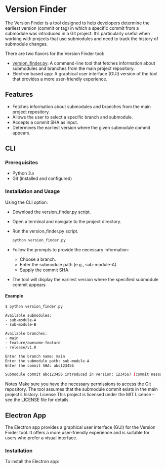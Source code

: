 # Version Finder

The Version Finder is a tool designed to help developers determine the earliest version (commit or tag) in which a specific commit from a submodule was introduced in a Git project. It’s particularly useful when working with projects that use submodules and need to track the history of submodule changes.

There are two flavors for the Version Finder tool:

- [version_finder.py](version_finder.py): A command-line tool that fetches information about submodules and branches from the main project repository.
- Electron based app: A graphical user interface (GUI) version of the tool that provides a more user-friendly experience.

## Features

- Fetches information about submodules and branches from the main project repository.
- Allows the user to select a specific branch and submodule.
- Accepts a commit SHA as input.
- Determines the earliest version where the given submodule commit appears.

## CLI

### Prerequisites

- Python 3.x
- Git (installed and configured)

### Installation and Usage

Using the CLI option:

- Download the version_finder.py script.
- Open a terminal and navigate to the project directory.
- Run the version_finder.py script.

   ```bash
   python version_finder.py
   ```

- Follow the prompts to provide the necessary information:
  - Choose a branch.
  - Enter the submodule path (e.g., sub-module-A).
  - Supply the commit SHA.
- The tool will display the earliest version where the specified submodule commit appears.

#### Example

```bash
$ python version_finder.py

Available submodules:
- sub-module-A
- sub-module-B

Available branches:
- main
- feature/awesome-feature
- release/v1.0

Enter the branch name: main
Enter the submodule path: sub-module-A
Enter the commit SHA: abc123456

Submodule commit abc123456 introduced in version: 1234567 (commit message)
```

Notes
Make sure you have the necessary permissions to access the Git repository.
The tool assumes that the submodule commit exists in the main project’s history.
License
This project is licensed under the MIT License - see the LICENSE file for details.

## Electron App

The Electron app provides a graphical user interface (GUI) for the Version Finder tool. It offers a more user-friendly experience and is suitable for users who prefer a visual interface.

### Installation

To install the Electron app:
